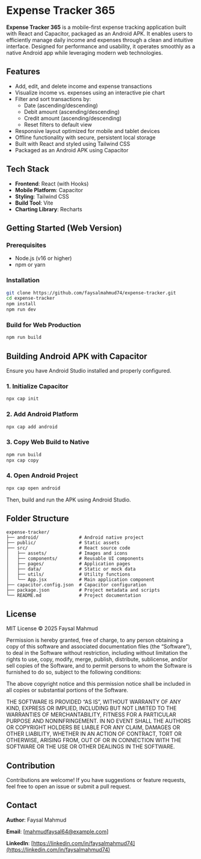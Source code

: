 # Expense Tracker 365

**Expense Tracker 365** is a mobile-first expense tracking application built with React and Capacitor, packaged as an Android APK. It enables users to efficiently manage daily income and expenses through a clean and intuitive interface. Designed for performance and usability, it operates smoothly as a native Android app while leveraging modern web technologies.

## Features

- Add, edit, and delete income and expense transactions
- Visualize income vs. expenses using an interactive pie chart
- Filter and sort transactions by:
  - Date (ascending/descending)
  - Debit amount (ascending/descending)
  - Credit amount (ascending/descending)
  - Reset filters to default view
- Responsive layout optimized for mobile and tablet devices
- Offline functionality with secure, persistent local storage
- Built with React and styled using Tailwind CSS
- Packaged as an Android APK using Capacitor

## Tech Stack

- **Frontend**: React (with Hooks)
- **Mobile Platform**: Capacitor
- **Styling**: Tailwind CSS
- **Build Tool**: Vite
- **Charting Library**: Recharts

## Getting Started (Web Version)

### Prerequisites

- Node.js (v16 or higher)
- npm or yarn

### Installation

```bash
git clone https://github.com/faysalmahmud74/expense-tracker.git
cd expense-tracker
npm install
npm run dev
````

### Build for Web Production

```bash
npm run build
```

## Building Android APK with Capacitor

Ensure you have Android Studio installed and properly configured.

### 1. Initialize Capacitor

```bash
npx cap init
```

### 2. Add Android Platform

```bash
npx cap add android
```

### 3. Copy Web Build to Native

```bash
npm run build
npx cap copy
```

### 4. Open Android Project

```bash
npx cap open android
```

Then, build and run the APK using Android Studio.

## Folder Structure

```
expense-tracker/
├── android/               # Android native project
├── public/                # Static assets
├── src/                   # React source code
│   ├── assets/            # Images and icons
│   ├── components/        # Reusable UI components
│   ├── pages/             # Application pages
│   ├── data/              # Static or mock data
│   ├── utils/             # Utility functions
│   └── App.jsx            # Main application component
├── capacitor.config.json  # Capacitor configuration
├── package.json           # Project metadata and scripts
└── README.md              # Project documentation
```

## License

MIT License
© 2025 Faysal Mahmud

Permission is hereby granted, free of charge, to any person obtaining a copy
of this software and associated documentation files (the “Software”), to deal
in the Software without restriction, including without limitation the rights
to use, copy, modify, merge, publish, distribute, sublicense, and/or sell
copies of the Software, and to permit persons to whom the Software is
furnished to do so, subject to the following conditions:

The above copyright notice and this permission notice shall be included
in all copies or substantial portions of the Software.

THE SOFTWARE IS PROVIDED “AS IS”, WITHOUT WARRANTY OF ANY KIND, EXPRESS OR
IMPLIED, INCLUDING BUT NOT LIMITED TO THE WARRANTIES OF MERCHANTABILITY,
FITNESS FOR A PARTICULAR PURPOSE AND NONINFRINGEMENT. IN NO EVENT SHALL THE
AUTHORS OR COPYRIGHT HOLDERS BE LIABLE FOR ANY CLAIM, DAMAGES OR OTHER
LIABILITY, WHETHER IN AN ACTION OF CONTRACT, TORT OR OTHERWISE, ARISING FROM,
OUT OF OR IN CONNECTION WITH THE SOFTWARE OR THE USE OR OTHER DEALINGS IN
THE SOFTWARE.

## Contribution

Contributions are welcome! If you have suggestions or feature requests, feel free to open an issue or submit a pull request.

## Contact

**Author**: Faysal Mahmud

**Email**: \[[mahmudfaysal64@example.com](mailto:mahmudfaysal64@example.com)]

**LinkedIn**: [https://linkedin.com/in/faysalmahmud74](https://linkedin.com/in/faysalmahmud74)
